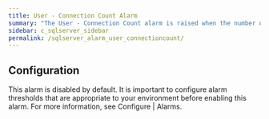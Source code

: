 ```yaml
---
title: ﻿User - Connection Count Alarm
summary: "The User - Connection Count alarm is raised when the number of users connected exceeds a threshold."
sidebar: c_sqlserver_sidebar
permalink: /sqlserver_alarm_user_connectioncount/
---
```






## Configuration

This alarm is disabled by default. It is important to configure alarm thresholds that are appropriate to your environment before enabling this alarm. For more information, see Configure \| Alarms.
